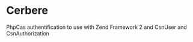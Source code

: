 Cerbere
=======

PhpCas authentification to use with Zend Framework 2 and CsnUser and CsnAuthorization
